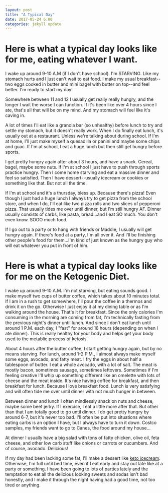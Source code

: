 ```yaml
---
layout: post
title: "A Typical Day"
date: 2017-05-24 6:00
categories: jekyll update
---
```

Here is what a typical day looks like for me, eating whatever I want.
=====================================================================

I wake up around 9-10 A.M (if I don't have school). I'm STARVING. Like my stomach hurts and I just can't wait to eat food. I make my usual breakfast--two eggs cooked in butter and mini bagel with butter on top--and feel better. I'm ready to start my day!

Somewhere between 11 and 12 I usually get really really hungry, and the longer I wait the worse I can function. If it's been like over 4 hours since I ate, that's all that will be on my mind. And my stomach will feel like it's caving in.

A lot of times I'll eat like a granola bar (so unhealthy) before lunch to try and settle my stomach, but it doesn't really work. When I do finally eat lunch, it's usually out at a restaurant. Unless we're talking about during school. If I'm at home, I'll just make myself a quesadilla or panini and maybe some chips and guac. If I'm at school, I eat a huge lunch but then still get hungry before sports.

I get pretty hungry again after about 3 hours, and have a snack. Cereal, bagel, maybe some nuts. If I'm at school I just have to push through sports practice hungry. Then I come home starving and eat a massive dinner and feel so satisfied. Then I have dessert--usually icecream or cookies or something like that. But not all the time.

If I'm at school and it's a thursday, bless up. Because there's pizza! Even though I just had a huge lunch I always try to get pizza from the school store, and when I do, I'll eat like two pizza rolls and two slices of pepperoni pizza. That usually tides me over until dinner, but I'm still hungry AF. Dinner usually consists of carbs, like pasta, bread...and I eat SO much. You don't even know. SOOO much food.

If I go out to a party or to hang with friends or Maddie, I usually will get hungry again. If there's food at a party, I'm all over it. And I'll be finishing other people's food for them...I'm kind of just known as the hungry guy who will eat whatever you put in front of him.


Here is what a typical day looks like for me on the Ketogenic Diet.
===================================================================

I wake up around 9-10 A.M. I'm not starving, but eating sounds good. I make myself two cups of butter coffee, which takes about 10 minutes total. If I am in a rush to get somewhere, I'll pour the coffee in a thermos and drink it on the go. Otherwise I just enjoy it at my dining table or as I'm walking around the house. That's it for breakfast. Since the only calories I'm consuming in the morning are coming from fat, I'm technically fasting from the previous night's dinner until lunch. And since I don't eat lunch until around 1 P.M. each day, I "fast" for around 16 hours (depending on when I ate dinner). This is really healthy for your body and helps get your body used to the metablic process of ketosis.

About 4 hours after the butter coffee, I start getting hungry again, but by no means starving. For lunch, around 1-2 P.M., I almost always make myself some eggs, avocado, and fatty meat. I fry the eggs in about half a tablespoon of butter. I eat a whole avocado, with a lot of salt. The meat is mostly bacon, sometimes sausage, sometimes leftovers. Sometimes if I'm feeling creative I'll whip up something different like an omelette with lots of cheese and the meat inside. It's nice having coffee for breakfast, and then breakfast for lunch. Because I love breakfast food. Lunch is very satisfying and will often tide me over until dinner with not much hunger in between.

Between dinner and lunch I often mindlessly snack on nuts and cheese, maybe some beef jerky. If I exercise, I eat a little more after that. But other than that I am totally good to go until dinner. I do get pretty hungry by around 6-7, but it's never too bad. I'll often be put into situations where eating carbs is an option I have, but I always have to turn it down. Costco samples, my friends want to go to Canes, the food around my house...

At dinner I usually have a big salad with tons of fatty chicken, olive oil, feta cheese, and other low carb stuff like onions or carrots or cucumbers. And of course, avocado. Delicious!

If my day had been lacking some fat, I'll make a dessert like [keto icecream](https://wksheehan.github.io/ketogenicdiet/eating#icecream). Otherwise, I'm full until bed time, even if I eat early and stay out late like at a party or something. I have been going to lots of parties lately and the temptation to eat all the delicious looking sweets and sodas isn't bad honestly, and I make it through the night having had a good time, not too tired or anything.
